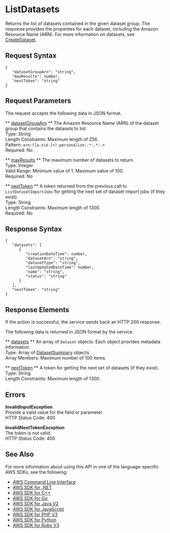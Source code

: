 # ListDatasets<a name="API_ListDatasets"></a>

Returns the list of datasets contained in the given dataset group\. The response provides the properties for each dataset, including the Amazon Resource Name \(ARN\)\. For more information on datasets, see [CreateDataset](API_CreateDataset.md)\.

## Request Syntax<a name="API_ListDatasets_RequestSyntax"></a>

```
{
   "datasetGroupArn": "string",
   "maxResults": number,
   "nextToken": "string"
}
```

## Request Parameters<a name="API_ListDatasets_RequestParameters"></a>

The request accepts the following data in JSON format\.

 ** [datasetGroupArn](#API_ListDatasets_RequestSyntax) **   <a name="personalize-ListDatasets-request-datasetGroupArn"></a>
The Amazon Resource Name \(ARN\) of the dataset group that contains the datasets to list\.  
Type: String  
Length Constraints: Maximum length of 256\.  
Pattern: `arn:([a-z\d-]+):personalize:.*:.*:.+`   
Required: No

 ** [maxResults](#API_ListDatasets_RequestSyntax) **   <a name="personalize-ListDatasets-request-maxResults"></a>
The maximum number of datasets to return\.  
Type: Integer  
Valid Range: Minimum value of 1\. Maximum value of 100\.  
Required: No

 ** [nextToken](#API_ListDatasets_RequestSyntax) **   <a name="personalize-ListDatasets-request-nextToken"></a>
A token returned from the previous call to `ListDatasetImportJobs` for getting the next set of dataset import jobs \(if they exist\)\.  
Type: String  
Length Constraints: Maximum length of 1300\.  
Required: No

## Response Syntax<a name="API_ListDatasets_ResponseSyntax"></a>

```
{
   "datasets": [ 
      { 
         "creationDateTime": number,
         "datasetArn": "string",
         "datasetType": "string",
         "lastUpdatedDateTime": number,
         "name": "string",
         "status": "string"
      }
   ],
   "nextToken": "string"
}
```

## Response Elements<a name="API_ListDatasets_ResponseElements"></a>

If the action is successful, the service sends back an HTTP 200 response\.

The following data is returned in JSON format by the service\.

 ** [datasets](#API_ListDatasets_ResponseSyntax) **   <a name="personalize-ListDatasets-response-datasets"></a>
An array of `Dataset` objects\. Each object provides metadata information\.  
Type: Array of [DatasetSummary](API_DatasetSummary.md) objects  
Array Members: Maximum number of 100 items\.

 ** [nextToken](#API_ListDatasets_ResponseSyntax) **   <a name="personalize-ListDatasets-response-nextToken"></a>
A token for getting the next set of datasets \(if they exist\)\.  
Type: String  
Length Constraints: Maximum length of 1300\.

## Errors<a name="API_ListDatasets_Errors"></a>

 **InvalidInputException**   
Provide a valid value for the field or parameter\.  
HTTP Status Code: 400

 **InvalidNextTokenException**   
The token is not valid\.  
HTTP Status Code: 400

## See Also<a name="API_ListDatasets_SeeAlso"></a>

For more information about using this API in one of the language\-specific AWS SDKs, see the following:
+  [AWS Command Line Interface](https://docs.aws.amazon.com/goto/aws-cli/personalize-2018-05-22/ListDatasets) 
+  [AWS SDK for \.NET](https://docs.aws.amazon.com/goto/DotNetSDKV3/personalize-2018-05-22/ListDatasets) 
+  [AWS SDK for C\+\+](https://docs.aws.amazon.com/goto/SdkForCpp/personalize-2018-05-22/ListDatasets) 
+  [AWS SDK for Go](https://docs.aws.amazon.com/goto/SdkForGoV1/personalize-2018-05-22/ListDatasets) 
+  [AWS SDK for Java V2](https://docs.aws.amazon.com/goto/SdkForJavaV2/personalize-2018-05-22/ListDatasets) 
+  [AWS SDK for JavaScript](https://docs.aws.amazon.com/goto/AWSJavaScriptSDK/personalize-2018-05-22/ListDatasets) 
+  [AWS SDK for PHP V3](https://docs.aws.amazon.com/goto/SdkForPHPV3/personalize-2018-05-22/ListDatasets) 
+  [AWS SDK for Python](https://docs.aws.amazon.com/goto/boto3/personalize-2018-05-22/ListDatasets) 
+  [AWS SDK for Ruby V3](https://docs.aws.amazon.com/goto/SdkForRubyV3/personalize-2018-05-22/ListDatasets) 